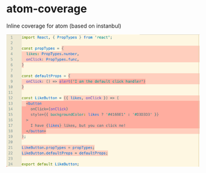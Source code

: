 # atom-coverage
Inline coverage for atom (based on instanbul)

!["atom-coverage in action"](atom-coverage-screenshot.png)
